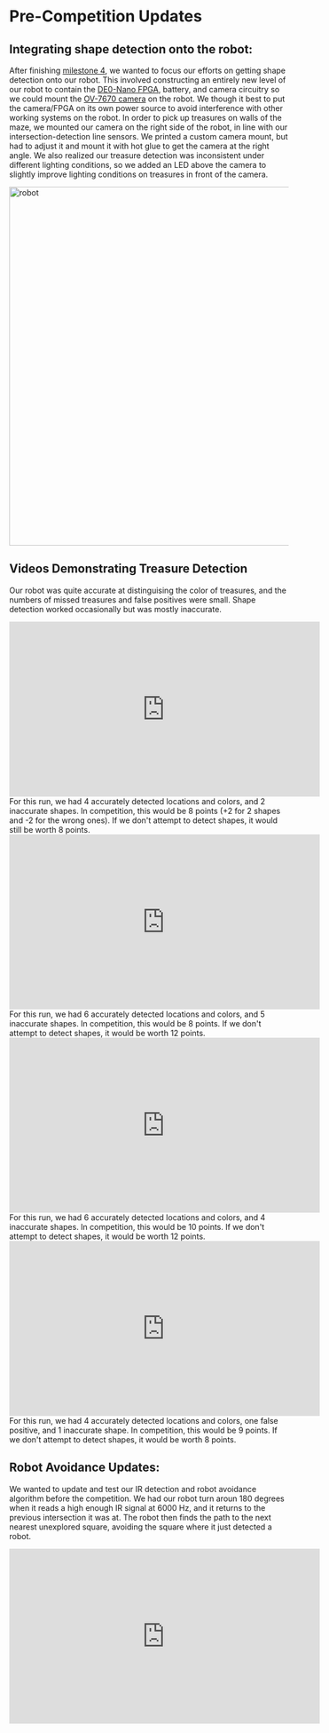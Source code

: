 # Pre-Competition Updates

## Integrating shape detection onto the robot:

After finishing [milestone 4](../Milestones/Milestone4.md), we wanted to focus our efforts on getting shape detection onto our robot. This involved constructing an entirely new level of our robot to contain the [DE0-Nano FPGA](http://www.ti.com/lit/ug/tidu737/tidu737.pdf), battery, and camera circuitry so we could mount the [OV-7670 camera](http://web.mit.edu/6.111/www/f2016/tools/OV7670_2006.pdf) on the robot. We though it best to put the camera/FPGA on its own power source to avoid interference with other working systems on the robot. In order to pick up treasures on walls of the maze, we mounted our camera on the right side of the robot, in line with our intersection-detection line sensors. We printed a custom camera mount, but had to adjust it and mount it with hot glue to get the camera at the right angle. We also realized our treasure detection was inconsistent under different lighting conditions, so we added an LED above the camera to slightly improve lighting conditions on treasures in front of the camera.

<img width="646" alt="robot" src="https://user-images.githubusercontent.com/12742304/49557189-d845ac00-f8d4-11e8-818d-6e9d9c53fe43.jpeg">

## Videos Demonstrating Treasure Detection
Our robot was quite accurate at distinguising the color of treasures, and the numbers of missed treasures and false positives were small. Shape detection worked occasionally but was mostly inaccurate. 

<iframe width="560" height="315" src="https://www.youtube.com/embed/HzJs7IEtQ9A" frameborder="0" allow="accelerometer; autoplay; encrypted-media; gyroscope; picture-in-picture" allowfullscreen></iframe>
For this run, we had 4 accurately detected locations and colors, and 2 inaccurate shapes. In competition, this would be 8 points (+2 for 2 shapes and -2 for the wrong ones). If we don't attempt to detect shapes, it would still be worth 8 points.
&nbsp;

<iframe width="560" height="315" src="https://www.youtube.com/embed/Vtmck79LdVs" frameborder="0" allow="accelerometer; autoplay; encrypted-media; gyroscope; picture-in-picture" allowfullscreen></iframe>
For this run, we had 6 accurately detected locations and colors, and 5 inaccurate shapes. In competition, this would be 8 points. If we don't attempt to detect shapes, it would be worth 12 points.
&nbsp;

<iframe width="560" height="315" src="https://www.youtube.com/embed/Cj8_2oRjutA" frameborder="0" allow="accelerometer; autoplay; encrypted-media; gyroscope; picture-in-picture" allowfullscreen></iframe>
For this run, we had 6 accurately detected locations and colors, and 4 inaccurate shapes. In competition, this would be 10 points. If we don't attempt to detect shapes, it would be worth 12 points.
&nbsp;

<iframe width="560" height="315" src="https://www.youtube.com/embed/A5Kt-bS-FXg" frameborder="0" allow="accelerometer; autoplay; encrypted-media; gyroscope; picture-in-picture" allowfullscreen></iframe>
For this run, we had 4 accurately detected locations and colors, one false positive, and 1 inaccurate shape. In competition, this would be 9 points. If we don't attempt to detect shapes, it would be worth 8 points.

## Robot Avoidance Updates:

We wanted to update and test our IR detection and robot avoidance algorithm before the competition. We had our robot turn aroun 180 degrees when it reads a high enough IR signal at 6000 Hz, and it returns to the previous intersection it was at. The robot then finds the path to the next nearest unexplored square, avoiding the square where it just detected a robot. 

<iframe width="560" height="315" src="https://www.youtube.com/embed/qCYuCaHZuYs" frameborder="0" allow="accelerometer; autoplay; encrypted-media; gyroscope; picture-in-picture" allowfullscreen></iframe>

&nbsp;
